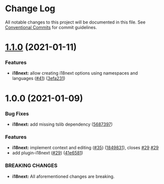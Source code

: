 # Change Log

All notable changes to this project will be documented in this file.
See [Conventional Commits](https://conventionalcommits.org) for commit guidelines.

# [1.1.0](https://github.com/sapphire-project/plugins/compare/@sapphire/plugin-i18next@1.0.0...@sapphire/plugin-i18next@1.1.0) (2021-01-11)

### Features

-   **i18next:** allow creating i18next options using namespaces and languages ([#41](https://github.com/sapphire-project/plugins/issues/41)) ([3efa231](https://github.com/sapphire-project/plugins/commit/3efa231421c590d8706afba5b066daaa51b5d175))

# 1.0.0 (2021-01-09)

### Bug Fixes

-   **i18next:** add missing tslib dependency ([5687397](https://github.com/sapphire-project/plugins/commit/568739718dd028ba713f022404b94374729e398a))

### Features

-   **i18next:** implement context and editing ([#35](https://github.com/sapphire-project/plugins/issues/35)) ([1849831](https://github.com/sapphire-project/plugins/commit/18498311766433bc6d2ad9956ca73b39d11b9139)), closes [#29](https://github.com/sapphire-project/plugins/issues/29) [#29](https://github.com/sapphire-project/plugins/issues/29)
-   add plugin-i18next ([#29](https://github.com/sapphire-project/plugins/issues/29)) ([41e6581](https://github.com/sapphire-project/plugins/commit/41e6581199c971db4422fbc6fb411dfca2614dec))

### BREAKING CHANGES

-   **i18next:** All aforementioned changes are breaking.
